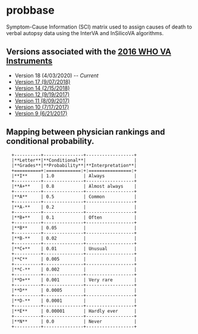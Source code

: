 # probbase
Symptom-Cause Information (SCI) matrix used to assign causes of death to verbal autopsy data using the InterVA and InSilicoVA algorithms.

## Versions associated with the [2016 WHO VA Instruments](https://www.who.int/standards/classifications/other-classifications/verbal-autopsy-standards-ascertaining-and-attributing-causes-of-death-tool)

* Version 18 (4/03/2020) -- *Current*
* [Version 17 (9/07/2018)](https://github.com/verbal-autopsy-software/probbase/blob/main/probbase_v17_180907.xls)
* [Version 14 (2/15/2018)](https://github.com/verbal-autopsy-software/probbase/blob/main/probbase_v14_180215.xls)
* [Version 12 (9/19/2017)](https://github.com/verbal-autopsy-software/probbase/blob/main/probbase_v12_170919.xls)
* [Version 11 (8/09/2017)](https://github.com/verbal-autopsy-software/probbase/blob/main/probbase_v11_170809.xls)
* [Version 10 (7/17/2017)](https://github.com/verbal-autopsy-software/probbase/blob/main/probbase_v10_170717.xls)
* [Version  9 (6/21/2017)](https://github.com/verbal-autopsy-software/probbase/blob/main/probbase_v9_170621.xls)

## Mapping between physician rankings and conditional probability.

      +----------+---------------+------------------+
      |**Letter**|**Conditional**|                  |
      |**Grades**|**Probability**|**Interpretation**|
      +==========+:=============:+:================:+
      |**I**     | 1.0           | Always           |
      +----------+---------------+------------------+
      |**A+**    | 0.8           | Almost always    |
      +----------+---------------+------------------+
      |**A**     | 0.5           | Common           |
      +----------+---------------+------------------+
      |**A-**    | 0.2           |                  |
      +----------+---------------+------------------+
      |**B+**    | 0.1           | Often            |
      +----------+---------------+------------------+
      |**B**     | 0.05          |                  |
      +----------+---------------+------------------+
      |**B-**    | 0.02          |                  |
      +----------+---------------+------------------+
      |**C+**    | 0.01          | Unusual          |
      +----------+---------------+------------------+
      |**C**     | 0.005         |                  |
      +----------+---------------+------------------+
      |**C-**    | 0.002         |                  |
      +----------+---------------+------------------+
      |**D+**    | 0.001         | Very rare        |
      +----------+---------------+------------------+
      |**D**     | 0.0005        |                  |
      +----------+---------------+------------------+
      |**D-**    | 0.0001        |                  |
      +----------+---------------+------------------+
      |**E**     | 0.00001       | Hardly ever      |
      +----------+---------------+------------------+
      |**N**     | 0.0           | Never            |
      +----------+---------------+------------------+
